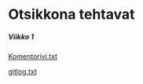 # Otsikkona tehtavat

##### _**Viikko 1**_
[Komentorivi.txt](https://github.com/tvierz/ot-harjoitustyo/blob/master/laskarit/komentorivi.txt)

[gitlog.txt](https://github.com/tvierz/ot-harjoitustyo/blob/master/laskarit/gitlog.txt)
